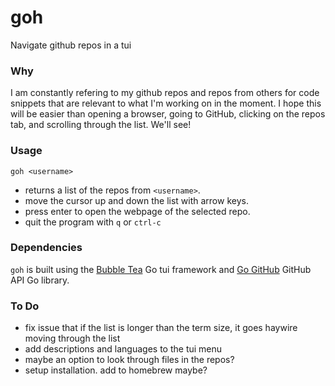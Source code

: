 # goh
Navigate github repos in a tui

### Why
I am constantly refering to my github repos and repos from others for code snippets that are relevant to what I'm working on in the moment. I hope this will be easier than opening a browser, going to GitHub, clicking on the repos tab, and scrolling through the list. We'll see!

### Usage
```
goh <username>
```
- returns a list of the repos from `<username>`.
- move the cursor up and down the list with arrow keys.
- press enter to open the webpage of the selected repo.
- quit the program with `q` or `ctrl-c`

### Dependencies
`goh` is built using the [Bubble Tea](https://github.com/charmbracelet/bubbletea) Go tui framework and [Go GitHub](https://github.com/google/go-github) GitHub API Go library.  

### To Do
- fix issue that if the list is longer than the term size, it goes haywire moving through the list
- add descriptions and languages to the tui menu
- maybe an option to look through files in the repos?
- setup installation. add to homebrew maybe?

